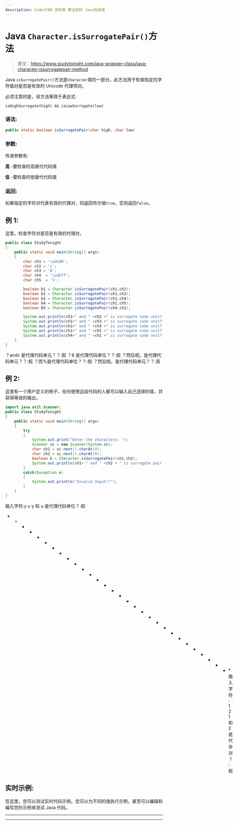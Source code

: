 ```yaml
---
description: CoderFAN 资料库 算法资料 Java包装类
---
```


# Java `Character.isSurrogatePair()`方法

> 原文：<https://www.studytonight.com/java-wrapper-class/java-character-issurrogatepair-method>

Java `isSurrogatePair()`方法是`Character`类的一部分。此方法用于检查指定的字符值对是否是有效的 Unicode 代理项对。

必须注意的是，该方法等效于表达式:

`isHighSurrogate(high) && isLowSurrogate(low)`

### 语法:

```java
public static boolean isSurrogatePair(char high, char low)
```

### 参数:

传递参数有:

**高** -要检查的高替代代码值

**低** -要检查的低替代代码值

### 返回:

如果指定的字符对代表有效的代理对，则返回布尔值`true`，否则返回`false`。

## 例 1:

这里，检查字符对是否是有效的代理对。

```java
public class StudyTonight
{  
	public static void main(String[] args)
	{  
		char ch1 = '\udc00';  
		char ch2 = 'c';  
		char ch3 = '8';  
		char ch4  = '\udbff';   
		char ch5  = '%';  

		boolean b1 = Character.isSurrogatePair(ch1,ch2);  
		boolean b2 = Character.isSurrogatePair(ch1,ch3);  
		boolean b3 = Character.isSurrogatePair(ch1,ch4);  
		boolean b4 = Character.isSurrogatePair(ch1,ch5);  
		boolean b5 = Character.isSurrogatePair(ch4,ch1);  

		System.out.println(ch1+" and " +ch2 +" is surrogate code unit??:  "+b1);  
		System.out.println(ch1+" and " +ch3 +" is surrogate code unit??:  "+b2);  
		System.out.println(ch1+" and " +ch4 +" is surrogate code unit??:  "+b3);  
		System.out.println(ch1+" and " +ch5 +" is surrogate code unit?? : "+b4);  
		System.out.println(ch4+" and " +ch1 +" is surrogate code unit??:  "+b5);  
	}  
} 
```

？andc 是代理代码单元？？:假
？8 是代理代码单位？？:假
？然后呢。是代理代码单元？？:假
？而%是代理代码单位？？:假
？然后呢。是代理代码单元？？:真

## 例 2:

这里有一个用户定义的例子，任何使用这段代码的人都可以输入自己选择的值，并获得等效的输出。

```java
import java.util.Scanner; 
public class StudyTonight
{  
	public static void main(String[] args)
	{  
		try
		{
			System.out.print("Enter the characters: ");  
			Scanner sc = new Scanner(System.in);         
			char ch1 = sc.next().charAt(0);
			char ch2 = sc.next().charAt(0);
			boolean b = Character.isSurrogatePair(ch1,ch2);
			System.out.println(ch1+ " and " +ch2 + " is surrogate pair?: "+b);
		}
		catch(Exception e)
		{
			System.out.println("Invalid Input!!");
		}
	}  
}
```

输入字符:y u
y 和 u 是代理代码单位？:假
* * * * * * * * * * * * * * * * * * * * * * * * * * * * * * *输入字符:1 2
1 和 2 是代孕对？:假

## 实时示例:

在这里，您可以测试实时代码示例。您可以为不同的值执行示例，甚至可以编辑和编写您的示例来测试 Java 代码。

* * *

* * *